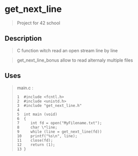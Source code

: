 # get_next_line
> Project for 42 school

## Description
> C function witch read an open stream line by line

> get_next_line_bonus allow to read alternaly multiple files

## Uses
> main.c :
>```
> 1  #include <fcntl.h>
> 2  #include <unistd.h>
> 3  #include "get_next_line.h"
> 4
> 5  int main (void)
> 6  {
> 7  	int fd = open("MyFilename.txt");
> 8		char \*line;
> 9 	while (line = get_next_line(fd))
> 10	printf("%s\n", line);
> 11 	close(fd);
> 12 	return (1);
> 13 }
>```

